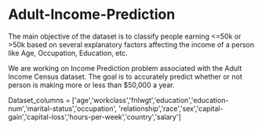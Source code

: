 # Adult-Income-Prediction
The main objective of the dataset is to classify people earning &lt;=50k or >50k based on several explanatory factors affecting the income of a person like Age, Occupation, Education, etc.

We are working on Income Prediction problem associated with the Adult Income Census dataset. 
The goal is to accurately predict whether or not person is making more or less than $50,000 a year.

Dataset_columns = ['age','workclass','fnlwgt','education','education-num','marital-status','occupation',
'relationship','race','sex','capital-gain','capital-loss','hours-per-week','country','salary']